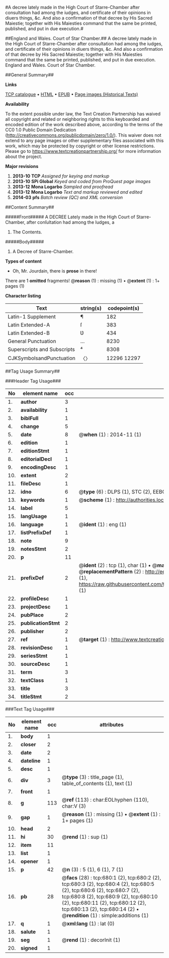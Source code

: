 #A decree lately made in the High Court of Starre-Chamber after consultation had among the iudges, and certificate of their opinions in diuers things, &c. And also a confirmation of that decree by His Sacred Maiestie; together with His Maiesties command that the same be printed, published, and put in due execution.#

##England and Wales. Court of Star Chamber.##
A decree lately made in the High Court of Starre-Chamber after consultation had among the iudges, and certificate of their opinions in diuers things, &c. And also a confirmation of that decree by His Sacred Maiestie; together with His Maiesties command that the same be printed, published, and put in due execution.
England and Wales. Court of Star Chamber.

##General Summary##

**Links**

[TCP catalogue](http://www.ota.ox.ac.uk/tcp/)  • 
[HTML](http://tei.it.ox.ac.uk/tcp/Texts-HTML/free/A21/A21449.html)  • 
[EPUB](http://tei.it.ox.ac.uk/tcp/Texts-EPUB/free/A21/A21449.epub) • 
[Page images (Historical Texts)](https://historicaltexts.jisc.ac.uk/eebo-99836409e)

**Availability**

To the extent possible under law, the Text Creation Partnership has waived all copyright and related or neighboring rights to this keyboarded and encoded edition of the work described above, according to the terms of the CC0 1.0 Public Domain Dedication (http://creativecommons.org/publicdomain/zero/1.0/). This waiver does not extend to any page images or other supplementary files associated with this work, which may be protected by copyright or other license restrictions. Please go to https://www.textcreationpartnership.org/ for more information about the project.

**Major revisions**

1. __2013-10__ __TCP__ *Assigned for keying and markup*
1. __2013-10__ __SPi Global__ *Keyed and coded from ProQuest page images*
1. __2013-12__ __Mona Logarbo__ *Sampled and proofread*
1. __2013-12__ __Mona Logarbo__ *Text and markup reviewed and edited*
1. __2014-03__ __pfs__ *Batch review (QC) and XML conversion*

##Content Summary##

#####Front#####
A DECREE Lately made in the High Court of Starre-Chamber, after conſultation had among the Iudges, a
1. The Contents.

#####Body#####

1. A Decree of Starre-Chamber.

**Types of content**

  * Oh, Mr. Jourdain, there is **prose** in there!

There are 1 **omitted** fragments! 
 @__reason__ (1) : missing (1)  •  @__extent__ (1) : 1+ pages (1)

**Character listing**


|Text|string(s)|codepoint(s)|
|---|---|---|
|Latin-1 Supplement|¶|182|
|Latin Extended-A|ſ|383|
|Latin Extended-B|Ʋ|434|
|General Punctuation|…|8230|
|Superscripts             and Subscripts|⁴|8308|
|CJKSymbolsandPunctuation|〈〉|12296 12297|

##Tag Usage Summary##

###Header Tag Usage###

|No|element name|occ|attributes|
|---|---|---|---|
|1.|__author__|3||
|2.|__availability__|1||
|3.|__biblFull__|1||
|4.|__change__|5||
|5.|__date__|8| @__when__ (1) : 2014-11 (1)|
|6.|__edition__|1||
|7.|__editionStmt__|1||
|8.|__editorialDecl__|1||
|9.|__encodingDesc__|1||
|10.|__extent__|2||
|11.|__fileDesc__|1||
|12.|__idno__|6| @__type__ (6) : DLPS (1), STC (2), EEBO-CITATION (1), PROQUEST (1), VID (1)|
|13.|__keywords__|1| @__scheme__ (1) : http://authorities.loc.gov/ (1)|
|14.|__label__|5||
|15.|__langUsage__|1||
|16.|__language__|1| @__ident__ (1) : eng (1)|
|17.|__listPrefixDef__|1||
|18.|__note__|9||
|19.|__notesStmt__|2||
|20.|__p__|11||
|21.|__prefixDef__|2| @__ident__ (2) : tcp (1), char (1)  •  @__matchPattern__ (2) : ([0-9\-]+):([0-9IVX]+) (1), (.+) (1)  •  @__replacementPattern__ (2) : http://eebo.chadwyck.com/downloadtiff?vid=$1&page=$2 (1), https://raw.githubusercontent.com/textcreationpartnership/Texts/master/tcpchars.xml#$1 (1)|
|22.|__profileDesc__|1||
|23.|__projectDesc__|1||
|24.|__pubPlace__|2||
|25.|__publicationStmt__|2||
|26.|__publisher__|2||
|27.|__ref__|1| @__target__ (1) : http://www.textcreationpartnership.org/docs/. (1)|
|28.|__revisionDesc__|1||
|29.|__seriesStmt__|1||
|30.|__sourceDesc__|1||
|31.|__term__|3||
|32.|__textClass__|1||
|33.|__title__|3||
|34.|__titleStmt__|2||


###Text Tag Usage###

|No|element name|occ|attributes|
|---|---|---|---|
|1.|__body__|1||
|2.|__closer__|2||
|3.|__date__|2||
|4.|__dateline__|1||
|5.|__desc__|1||
|6.|__div__|3| @__type__ (3) : title_page (1), table_of_contents (1), text (1)|
|7.|__front__|1||
|8.|__g__|113| @__ref__ (113) : char:EOLhyphen (110), char:V (3)|
|9.|__gap__|1| @__reason__ (1) : missing (1)  •  @__extent__ (1) : 1+ pages (1)|
|10.|__head__|2||
|11.|__hi__|30| @__rend__ (1) : sup (1)|
|12.|__item__|11||
|13.|__list__|1||
|14.|__opener__|1||
|15.|__p__|42| @__n__ (3) : 5 (1), 6 (1), 7 (1)|
|16.|__pb__|28| @__facs__ (28) : tcp:680:1 (2), tcp:680:2 (2), tcp:680:3 (2), tcp:680:4 (2), tcp:680:5 (2), tcp:680:6 (2), tcp:680:7 (2), tcp:680:8 (2), tcp:680:9 (2), tcp:680:10 (2), tcp:680:11 (2), tcp:680:12 (2), tcp:680:13 (2), tcp:680:14 (2)  •  @__rendition__ (1) : simple:additions (1)|
|17.|__q__|1| @__xml:lang__ (1) : lat (0)|
|18.|__salute__|1||
|19.|__seg__|1| @__rend__ (1) : decorInit (1)|
|20.|__signed__|1||

